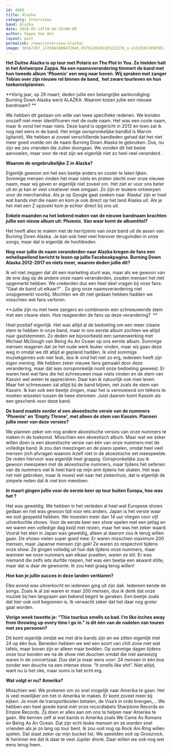 ```yaml
---
id: 4869
title: Alazka
category: Interviews
band: Alazka
date: 2018-05-14T18:44:19+00:00
author: Seppe Van Ael
layout: post
permalink: /news/interview-alazka/
image: 30167387_1729463600472645_8376228245183222276_o-e1525951950501.jpg
---
```

**Het Duitse Alazka is op tour met Polaris en The Plot In You. Ze hielden halt in het Antwerpse Zappa. Na een naamsverandering timmert de band met hun tweede album 'Phoenix' een weg naar boven. Wij spraken met zanger Tobias over zijn nieuwe rol binnen de band,  het zware tourleven en hun toekomstplannen.**

**Vorig jaar, op 29 maart, deden jullie een belangrijke aankondiging: Burning Down Alaska werd ALAZKA. Waarom kozen jullie een nieuwe bandnaam? ** 

We hebben dit gedaan om wille van twee specifieke redenen. We konden onszelf niet meer identificeren met de oude naam. Het was een coole naam, maar ik vond het maar niets. Deze band is opgericht in 2012 en toen zat ik nog niet eens in de band. Het enige oorspronkelijke bandlid is Marvin (gitarist). We hebben al zoveel verschillende bandleden gehad dat het niet meer goed voelde om de naam Burning Down Alaska te gebruiken. Dus, nu zijn we zes vrienden die zullen doorgaan. We vonden dit het beste aanvoelen, maar voor de rest zijn we eigenlijk niet zo heel veel veranderd .

**Waarom de ongebruikelijke Z in Alazka?** 

Eigenlijk gewoon om het een beetje anders en cooler te laten lijken. Sommige mensen vinden het maar niets en praten slecht over onze nieuwe naam, maar wij geven er eigenlijk niet zoveel om. Het ziet er voor ons beter uit en je kan er veel creatiever mee omgaan. Zo zijn er leukere ontwerpen voor de merchandise. Als je op Google gaat zoeken naar ‘Alaska’ zijn er heel wat bands met die naam en kom je ook direct op het land Alaska uit. Als je het met een Z opzoekt kom je echter direct bij ons uit.

**Enkele maanden na het bekend maken van de nieuwe bandnaam brachten jullie een nieuw album uit: Phoenix. Van waar komt de albumtitel?** 

Het heeft alles te maken met de herrijzenis van onze band uit de assen van Burning Down Alaska. Je kan ook heel veel hierover terugvinden in onze songs, maar dat is eigenlijk de hoofdreden.

**Nog voor jullie de naam veranderden naar Alazka kregen de fans een onheilspellend bericht te lezen op jullie Facebookpagina. Burning Down Alaska 2012-2017 en niets meer, waarom deden jullie dit?** 

Ik wil niet zeggen dat dit een marketing stunt was, maar als we gewoon van de ene dag op de andere onze naam veranderden, zouden mensen het niet opgemerkt hebben. We creëerden dus een heel deel vragen bij onze fans: “Gaat de band uit elkaar?” . Zo ging onze naamsverandering niet onopgemerkt voorbij. Mochten we dit niet gedaan hebben hadden we misschien wel fans verloren.

**Jullie zijn nu met twee zangers en combineren een schreeuwende stem met een cleane stem. Hoe reageerden de fans op deze verandering?  **

Heel positief eigenlijk. Het was altijd al de bedoeling om een meer cleane stem te hebben in onze band, maar in ons eerste album zochten we altijd naar gaststemmen. Zo deden we bijvoorbeeld een samenwerking met Michael McGough van Being As An Ocean op ons eerste album. Sommige mensen reageren dat ze het oude werk leuker vinden, maar wij gaan deze weg in omdat we dit altijd al gepland hadden. Ik vind sommige muziekgenres ook niet leuk, dus ik vind het niet zo erg, iedereen heeft zijn eigen mening. We hebben zeker nieuwe fans gemaakt door deze verandering, maar dat was oorspronkelijk nooit onze bedoeling geweest. Er waren heel wat fans die het schreeuwen maar niets vinden en de stem van Kassim wel weten te appreciëren. Daar kan ik natuurlijk ook mee leven. Maar het schreeuwen zal altijd bij de band blijven, net zoals de stem van Kassim. Ik kan ook een beetje zingen, maar het is vermoeiend om telkens te moeten wisselen tussen de twee stemmen. Juist daarom komt Kassim als een geschenk voor deze band.

**De band maakte eerder al een akoestische versie van de nummers 'Phoenix' en 'Empty Throne', met alleen de stem van Kassim. Plannen jullie meer van deze versies?** 

We plannen zeker om nog andere akoestische versies van onze nummers te maken in de toekomst. Misschien een akoestisch album. Maar wat we zeker willen doen is een akoestische versie van één van onze nummers met de volledige band. Ik zou dan meezingen en de piano spelen, omdat heel veel mensen zich afvragen waarom ikzelf niet in de akoestische set meespeelde. De reden hiervoor was eigenlijk heel grappig. Oorspronkelijke zou ik gewoon meespelen met de akoestische nummers, maar tijdens het oefenen van de nummers viel ik heel hard op mijn arm tijdens het skaten. Het was net niet gebroken, maar ik moest wel naar het ziekenhuis, dat is eigenlijk de simpele reden dat ik niet kon meedoen.

**In maart gingen jullie voor de eerste keer op tour buiten Europa, hoe was het ?** 

Het was geweldig. We hebben in het verleden al heel wat Europese shows gedaan en het was gewoon tijd voor iets anders. Japan is het verste waar we ooit gespeeld hebben. We moesten meer dan 14 uur vliegen voor vijf uitverkochte shows. Voor de eerste keer een show spelen met een jetlag en we waren een volledige dag kwijt met reizen, maar het was het zeker waard. Vooral het eten in Japan was geweldig, alleen al daarom zou ik terug willen gaan. De shows vielen super goed mee. Er waren misschien maximum 200 mensen, maar Japanse mensen zijn gek! Ze waren zo respectvol tijdens onze show. Ze gingen volledig uit hun dak tijdens onze nummers, maar wanneer we onze nummers aan elkaar praatten, waren ze stil. Er was niemand die zelfs iets durfde roepen, het was een beetje een akward stilte, maar dat is daar de gewoonte. Ik zou heel graag terug willen!

**Hoe kan je jullie succes in deze landen verklaren?**

Elke avond was uitverkocht en iedereen ging uit zijn dak. Iedereen kende de songs. Zoals ik al zei waren er maar 200 mensen, dus ik denk dat onze muziek bij hen langzaam aan bekend begint te geraken. Een beetje zoals dat hier ook ooit begonnen is. Ik verwacht zeker dat het daar nog groter gaat worden.

**Vorige week tweette je: &#8220;This tourbus smells so bad. I’m like inches away from throwing up every time I go in.&#8221; is dit één van de nadelen van touren met zes personen?** 

Dit komt eigenlijk omdat we met drie bands zijn en we zitten eigenlijk met 24 op één bus. Beneden hebben we wel een soort van chill zone met wat tafels, maar boven zijn er alleen maar bedden. Op sommige dagen tijdens onze tour konden we na de show niet douchen omdat die niet aanwezig waren in de concertzaal. Dus stel je maar eens voor: 24 mensen in één bus zonder een douche na een intense show. &#8220;It smells like shit&#8221;. Niet altijd, want nu is het oke, maar soms is het echt erg.

**Wat volgt er nu? Amerika?** 

Misschien wel. We proberen om zo snel mogelijk naar Amerika te gaan. Het is veel moeilijker om het in Amerika te maken. Er komt zoveel meer bij kijken: Je moet de transportkosten betalen, de Visa’s in orde brengen,&#8230; We hebben een heel goede band met onze recordlabels Sharptone Records en Empire Records. Zij doen er alles aan om ons te helpen naar Amerika te gaan. We kennen zelf al wat bands in Amerika zoals We Came As Romans en Being As An Ocean. Dat zijn echt leuke mensen en ze worden snel vrienden als je zo lang op tour bent. Ik zou ooit nog op Rock Am Ring willen spelen. Dat staat zeker op mijn bucket list. We speelden ooit op Groezrock. Ik herinner me dat ik daar te veel Jupiler dronk. Daar willen we ook nog wel eens terug heen.

&nbsp;
